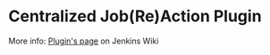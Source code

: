 Centralized Job(Re)Action Plugin
================

More info: [Plugin's page][1] on Jenkins Wiki

[1]: https://wiki.jenkins-ci.org/display/JENKINS/Centralized+Job%28Re%29Action+Plugin
